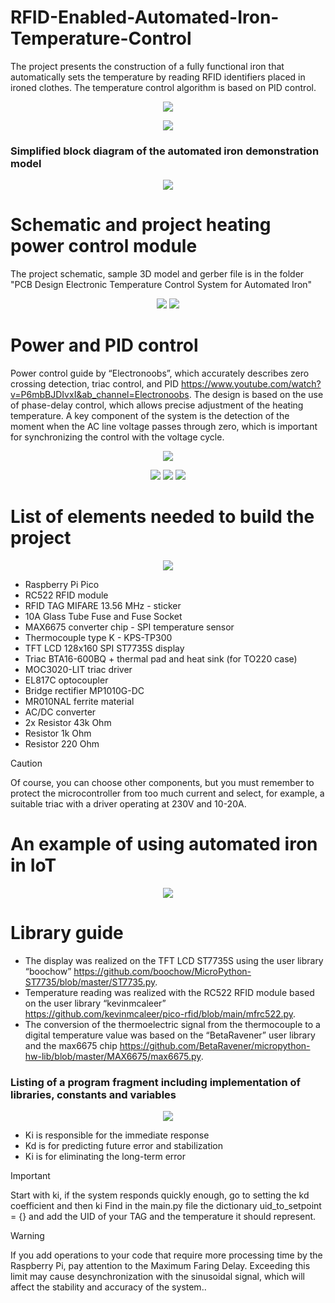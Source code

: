 # RFID-Enabled-Automated-Iron-Temperature-Control

The project presents the construction of a fully functional iron that automatically sets the temperature by reading RFID identifiers placed in ironed clothes. The temperature control algorithm is based on PID control.
<p align="center">
  <img src="https://github.com/user-attachments/assets/d4ed9dc0-e8c1-4179-bdef-a33d72f8b425">
</p>
<p align="center">
  <img src="https://github.com/user-attachments/assets/8aab20bf-c929-4ce9-ae06-862c8b10b950">
</p>

### Simplified block diagram of the automated iron demonstration model

<p align="center">
  <img src="https://github.com/user-attachments/assets/ecc0c315-ce39-46e9-818b-9561bd2f1921">
</p>

# Schematic and project heating power control module
The project schematic, sample 3D model and gerber file is in the folder "PCB Design Electronic Temperature Control System for Automated Iron"
<p align="center">
  <img src="https://github.com/user-attachments/assets/1409585e-9fe1-43e5-a72e-cab69f359077">
  <img src="https://github.com/user-attachments/assets/8e4f7270-c5d8-43d3-9067-631738742f07">
</p>

# Power and PID control

Power control guide by “Electronoobs”, which accurately describes zero crossing detection, triac control, and PID https://www.youtube.com/watch?v=P6mbBJDIvxI&ab_channel=Electronoobs. 
The design is based on the use of phase-delay control, which allows precise adjustment of the heating temperature. A key component of the system is the detection of the moment when the AC line voltage passes through zero, which is important for synchronizing the control with the voltage cycle.
<p align="center">
  <img src="https://github.com/user-attachments/assets/d9746f44-6ded-443f-8944-6878a1418bd3">
</p>
<p align="center">
  <img src="https://github.com/user-attachments/assets/f6fe8c1e-ad30-462f-878b-743e11e43f99">
  <img src="https://github.com/user-attachments/assets/23aac976-357b-4ec9-88b5-69a84c59b32c">
  <img src="https://github.com/user-attachments/assets/bf14816c-53ea-4296-b89a-5f5566fb2242">
</p>

# List of elements needed to build the project

<p align="center">
  <img src="https://github.com/user-attachments/assets/f0798c2c-b4db-4ef2-8f07-f5ab6efee7ca">
</p>

- Raspberry Pi Pico
- RC522 RFID module
- RFID TAG MIFARE 13.56 MHz - sticker
- 10A Glass Tube Fuse and Fuse Socket
- MAX6675 converter chip - SPI temperature sensor
- Thermocouple type K - KPS-TP300
- TFT LCD 128x160 SPI ST7735S display
- Triac BTA16-600BQ + thermal pad and heat sink (for TO220 case)
- MOC3020-LIT triac driver
- EL817C optocoupler
- Bridge rectifier MP1010G-DC
- MR010NAL ferrite material
- AC/DC converter
- 2x Resistor 43k Ohm
- Resistor 1k Ohm
- Resistor 220 Ohm

> [!CAUTION]
> Of course, you can choose other components, but you must remember to protect the microcontroller from too much current and select, for example, a suitable triac with a driver operating at 230V and 10-20A.

# An example of using automated iron in IoT
<p align="center">
  <img src="https://github.com/user-attachments/assets/d454ec80-646d-402d-bd42-c17971e1c51a">
</p>

# Library guide

- The display was realized on the TFT LCD ST7735S using the user library “boochow” https://github.com/boochow/MicroPython-ST7735/blob/master/ST7735.py.
- Temperature reading was realized with the RC522 RFID module based on the user library “kevinmcaleer” https://github.com/kevinmcaleer/pico-rfid/blob/main/mfrc522.py.
- The conversion of the thermoelectric signal from the thermocouple to a digital temperature value was based on the
“BetaRavener” user library and the max6675 chip https://github.com/BetaRavener/micropython-hw-lib/blob/master/MAX6675/max6675.py.

### Listing of a program fragment including implementation of libraries, constants and variables

<p align="center">
  <img src="https://github.com/user-attachments/assets/8d394e15-2927-41f8-8645-64bd6f782bf2">
</p>

- Ki is responsible for the immediate response 
- Kd is for predicting future error and stabilization
- Ki is for eliminating the long-term error

> [!IMPORTANT]
> Start with ki, if the system responds quickly enough, go to setting the kd coefficient and then ki
> Find in the main.py file the dictionary uid_to_setpoint = {} and add the UID of your TAG and the temperature it should represent.

> [!WARNING]
> If you add operations to your code that require more processing time by the Raspberry Pi, pay attention to the Maximum Faring Delay. Exceeding this limit may cause desynchronization with the sinusoidal signal, which will affect the stability and accuracy of the system..







